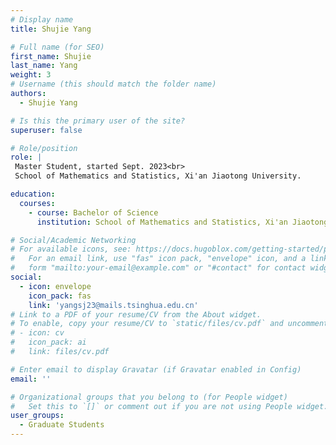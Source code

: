 ```yaml
---
# Display name
title: Shujie Yang

# Full name (for SEO)
first_name: Shujie 
last_name: Yang
weight: 3
# Username (this should match the folder name)
authors:
  - Shujie Yang

# Is this the primary user of the site?
superuser: false

# Role/position
role: |
 Master Student, started Sept. 2023<br>
 School of Mathematics and Statistics, Xi'an Jiaotong University.

education:
  courses:
    - course: Bachelor of Science
      institution: School of Mathematics and Statistics, Xi'an Jiaotong University

# Social/Academic Networking
# For available icons, see: https://docs.hugoblox.com/getting-started/page-builder/#icons
#   For an email link, use "fas" icon pack, "envelope" icon, and a link in the
#   form "mailto:your-email@example.com" or "#contact" for contact widget.
social:
  - icon: envelope
    icon_pack: fas
    link: 'yangsj23@mails.tsinghua.edu.cn'
# Link to a PDF of your resume/CV from the About widget.
# To enable, copy your resume/CV to `static/files/cv.pdf` and uncomment the lines below.
# - icon: cv
#   icon_pack: ai
#   link: files/cv.pdf

# Enter email to display Gravatar (if Gravatar enabled in Config)
email: ''

# Organizational groups that you belong to (for People widget)
#   Set this to `[]` or comment out if you are not using People widget.
user_groups:
  - Graduate Students
---
```

